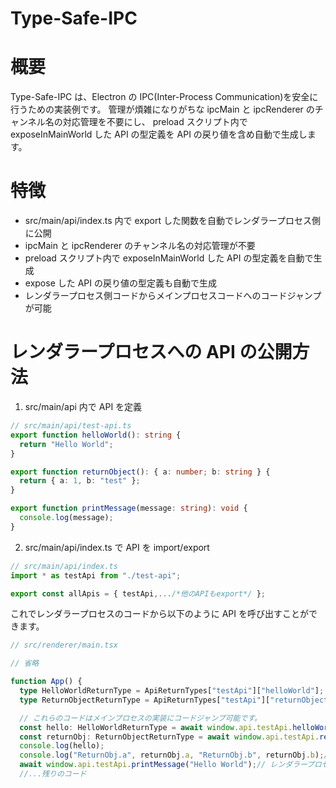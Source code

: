 # Type-Safe-IPC

# 概要

Type-Safe-IPC は、Electron の IPC(Inter-Process Communication)を安全に行うための実装例です。
管理が煩雑になりがちな ipcMain と ipcRenderer のチャンネル名の対応管理を不要にし、
preload スクリプト内で exposeInMainWorld した API の型定義を API の戻り値を含め自動で生成します。

# 特徴

- src/main/api/index.ts 内で export した関数を自動でレンダラープロセス側に公開
- ipcMain と ipcRenderer のチャンネル名の対応管理が不要
- preload スクリプト内で exposeInMainWorld した API の型定義を自動で生成
- expose した API の戻り値の型定義も自動で生成
- レンダラープロセス側コードからメインプロセスコードへのコードジャンプが可能

# レンダラープロセスへの API の公開方法

1. src/main/api 内で API を定義

```typescript
// src/main/api/test-api.ts
export function helloWorld(): string {
  return "Hello World";
}

export function returnObject(): { a: number; b: string } {
  return { a: 1, b: "test" };
}

export function printMessage(message: string): void {
  console.log(message);
}
```

2. src/main/api/index.ts で API を import/export

```typescript
// src/main/api/index.ts
import * as testApi from "./test-api";

export const allApis = { testApi,.../*他のAPIもexport*/ };
```

これでレンダラープロセスのコードから以下のように API を呼び出すことができます。

```typescript
// src/renderer/main.tsx

// 省略

function App() {
  type HelloWorldReturnType = ApiReturnTypes["testApi"]["helloWorld"];
  type ReturnObjectReturnType = ApiReturnTypes["testApi"]["returnObject"];

  // これらのコードはメインプロセスの実装にコードジャンプ可能です。
  const hello: HelloWorldReturnType = await window.api.testApi.helloWorld();
  const returnObj: ReturnObjectReturnType = await window.api.testApi.returnObject();
  console.log(hello);
  console.log("ReturnObj.a", returnObj.a, "ReturnObj.b", returnObj.b);// ReturnObj.a 1 ReturnObj.b はType-Safe
  await window.api.testApi.printMessage("Hello World");// レンダラープロセス側で引数に渡したメッセージをコンソール出力
  //...残りのコード
```
